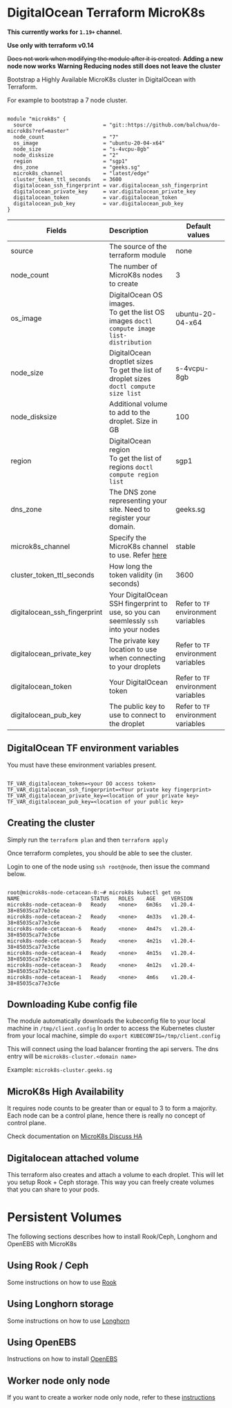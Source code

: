 # DigitalOcean Terraform MicroK8s

**This currently works for `1.19+` channel.**

**Use only with terraform v0.14**

~~Does not work when modifying the module after it is created.~~
**Adding a new node now works**
**Warning Reducing nodes still does not leave the cluster**

Bootstrap a Highly Available MicroK8s cluster in DigitalOcean with Terraform.

For example to bootstrap a 7 node cluster.

```hcl

module "microk8s" {
  source                       = "git::https://github.com/balchua/do-microk8s?ref=master"
  node_count                   = "7"
  os_image                     = "ubuntu-20-04-x64"
  node_size                    = "s-4vcpu-8gb"
  node_disksize                = "2"
  region                       = "sgp1"
  dns_zone                     = "geeks.sg"
  microk8s_channel             = "latest/edge"
  cluster_token_ttl_seconds    = 3600
  digitalocean_ssh_fingerprint = var.digitalocean_ssh_fingerprint
  digitalocean_private_key     = var.digitalocean_private_key
  digitalocean_token           = var.digitalocean_token
  digitalocean_pub_key         = var.digitalocean_pub_key
}

```

| Fields                        | Description                              | Default values |
| ----------------------------- |:-----------------------------------------| -------------- |
| source                        | The source of the terraform module       | none
| node_count                    | The number of MicroK8s nodes to create   | 3
| os_image                      | DigitalOcean OS images.  <br/>To get the list OS images `doctl compute image list-distribution`| ubuntu-20-04-x64
| node_size                     | DigitalOcean droptlet sizes <br/> To get the list of droplet sizes `doctl compute size list`| s-4vcpu-8gb
| node_disksize                 | Additional volume to add to the droplet.  Size in GB| 100 |
| region                        | DigitalOcean region <br/> To get the list of regions `doctl compute region list`| sgp1
| dns_zone                      | The DNS zone representing your site.  Need to register your domain. | geeks.sg
| microk8s_channel              | Specify the MicroK8s channel to use.  Refer [here](https://snapcraft.io/microk8s)| stable
| cluster_token_ttl_seconds     | How long the token validity (in seconds)| 3600
| digitalocean_ssh_fingerprint  | Your DigitalOcean SSH fingerprint to use, so you can seemlessly `ssh` into your nodes| Refer to `TF` environment variables
| digitalocean_private_key      | The private key location to use when connecting to your droplets| Refer to `TF` environment variables
| digitalocean_token            | Your DigitalOcean token| Refer to `TF` environment variables
| digitalocean_pub_key          | The public key to use to connect to the droplet| Refer to `TF` environment variables


## DigitalOcean TF environment variables

You must have these environment variables present.

```shell

TF_VAR_digitalocean_token=<your DO access token>
TF_VAR_digitalocean_ssh_fingerprint=<Your private key fingerprint>
TF_VAR_digitalocean_private_key=<location of your private key>
TF_VAR_digitalocean_pub_key=<location of your public key>

```

## Creating the cluster

Simply run the `terraform plan` and then `terraform apply`

Once terraform completes, you should be able to see the cluster.

Login to one of the node using `ssh root@node`, then issue the command below.

```shell

root@microk8s-node-cetacean-0:~# microk8s kubectl get no
NAME                       STATUS   ROLES    AGE     VERSION
microk8s-node-cetacean-0   Ready    <none>   6m36s   v1.20.4-38+85035ca77e3c6e
microk8s-node-cetacean-2   Ready    <none>   4m33s   v1.20.4-38+85035ca77e3c6e
microk8s-node-cetacean-6   Ready    <none>   4m47s   v1.20.4-38+85035ca77e3c6e
microk8s-node-cetacean-5   Ready    <none>   4m21s   v1.20.4-38+85035ca77e3c6e
microk8s-node-cetacean-4   Ready    <none>   4m15s   v1.20.4-38+85035ca77e3c6e
microk8s-node-cetacean-3   Ready    <none>   4m12s   v1.20.4-38+85035ca77e3c6e
microk8s-node-cetacean-1   Ready    <none>   4m6s    v1.20.4-38+85035ca77e3c6e

```

## Downloading Kube config file

The module automatically downloads the kubeconfig file to your local machine in `/tmp/client.config`
In order to access the Kubernetes cluster from your local machine, simple do `export KUBECONFIG=/tmp/client.config`

This will connect using the load balancer fronting the api servers.  The dns entry will be `microk8s-cluster.<domain name>`

Example:
`microk8s-cluster.geeks.sg`

## MicroK8s High Availability
It requires node counts to be greater than or equal to 3 to form a majority.  Each node can be a control plane, hence there is really no concept of control plane.

Check documentation on [MicroK8s Discuss HA](https://discuss.kubernetes.io/t/high-availability-ha/11731)


## Digitalocean attached volume

This terraform also creates and attach a volume to each droplet.  This will let you setup Rook + Ceph storage.  This way you can freely create volumes that you can share to your pods.

# Persistent Volumes

The following sections describes how to install Rook/Ceph, Longhorn and OpenEBS with MicroK8s

## Using Rook / Ceph

Some instructions on how to use [Rook](docs/rook.md)

## Using Longhorn storage

Some instructions on how to use [Longhorn](docs/longhorn.md)

## Using OpenEBS

Instructions on how to install [OpenEBS](docs/openebs.md)

## Worker node only node

If you want to create a worker node only node, refer to these [instructions](docs/worker-node.md)